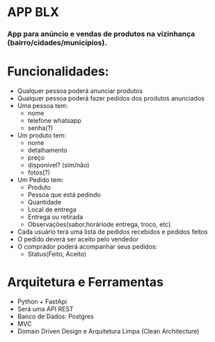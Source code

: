 # APP BLX
### App para anúncio e vendas de produtos na vizinhança (bairro/cidades/municípios).

# Funcionalidades:
* Qualquer pessoa poderá anunciar produtos
* Qualquer pessoa poderá fazer pedidos dos produtos anunciados
* Uma pessoa tem:
  * nome
  * telefone whatsapp
  * senha(?)
* Um produto tem:
  * nome
  * detalhamento
  * preço
  * disponível? (sim/não)
  * fotos(?)
* Um Pedido tem:
  * Produto
  * Pessoa que está pedindo
  * Quantidade
  * Local de entrega
  * Entrega ou retirada
  * Observações(sabor,horáriode entrega, troco, etc)
* Cada usuário terá uma lista de pedidos recebidos e pedidos feitos
* O pedido deverá ser aceito pelo vendedor
* O comprador poderá acompanhar seus pedidos:
    * Status(Feito, Aceito)
 
# Arquitetura e Ferramentas
* Python + FastApi
* Será uma API REST
* Banco de Dados: Postgres
* MVC
* Domain Driven Design e Arquitetura Limpa (Clean Architecture)
